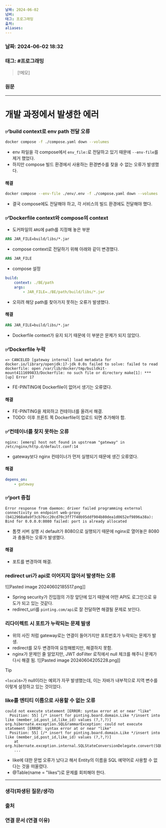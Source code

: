 ```yaml
---
날짜: 2024-06-02
넘버: 
태그: 프로그래밍
출처: 
aliases:
---
```

### 날짜:  2024-06-02 18:32

### 태그: #프로그래밍 

>[!메모]
>

### 원문
---
# 개발 과정에서 발생한 에러
### ✅build context로 env path 전달 오류
```sh
docker compose -f ./compose.yaml down --volumes
```
- env 파일을 각 compose에서 `env_file:`로 전달하고 있기 때문에 `--env-file`를 제거 했었다.
- 하지만 compose 빌드 환경에서 사용하는 환경변수를 찾을 수 없는 오류가 발생했다.
#### 해결
```sh
docker compose --env-file ./env/.env -f ./compose.yaml down --volumes
```
- 결국 compose에도 전달해야 하고, 각 서비스의 빌드 환경에도 전달해야 했다.

### ✅Dockerfile context와 compose의 context
- 도커파일의 `ARG`에 path를 지정해 놓은 부분
```dockerfile
ARG JAR_FILE=build/libs/*.jar
```
- compose context로 전달하기 위해 아래와 같이 변경했다.
```dockerfile title:Dockerfile
ARG JAR_FILE
```
- compose 설정
```yaml title:compose.yaml
build:
	context: ./BE/path
	args:
		- JAR_FILE=./BE/path/build/libs/*.jar
```
- 오히려 해당 path를 찾아가지 못하는 오류가 발생했다.
#### 해결
```Dockerfile
ARG JAR_FILE=build/libs/*.jar
```
- Dockerfile context가 유지 되기 때문에 이 부분은 문제가 되지 않았다.
### ✅Dockerfile 누락
```error
=> CANCELED [gateway internal] load metadata for docker.io/library/openjdk:17-jdk 0.0s failed to solve: failed to read dockerfile: open /var/lib/docker/tmp/buildkit-mount4111699833/Dockerfile: no such file or directory make[1]: *** [up] Error 17
```
- FE-PINTING에 Dockerfile이 없어서 생기는 오류였다.
#### 해결
- FE-PINTING을 제외하고 컨테이너를 올려서 해결.
- TODO: 이후 프론트 쪽 Dockerfile이 업로드 되면 추가해야 함.
### ✅컨테이너를 찾지 못하는 오류
```
nginx: [emerg] host not found in upstream "gateway" in /etc/nginx/http.d/default.conf:14
```
- gateway보다 nginx 컨테이너가 먼저 실행되기 때문에 생긴 오류였다.
#### 해결
```yaml
depens_on: 
	- gateway
```
### ✅port 중첩
```error
Error response from daemon: driver failed programming external connectivity on endpoint web-proxy (b412968a0a9f3cb76cc20cd70c3ff7f40b95ddf904b80dea1d0652ef9896a38a): Bind for 0.0.0.0:8080 failed: port is already allocated
```
- 톰캣 서버 실행 시 default가 8080으로 실행되기 때문에 nginx로 열어놓은 8080과 충돌하는 오류가 발생했다.
#### 해결
- 포트를 변경하여 해결.
### redirect uri가 api로 이어지지 않아서 발생하는 오류
![[Pasted image 20240602185517.png]]
- Spring security가 진입점의 가장 앞단에 있기 때문에 어떤 API도 로그인으로 유도가 되고 있는 것같다.
- redirect_uri를 `pinting.com/api`로 잘 전달하면 해결될 문제로 보인다.
### 리다이렉트 시 포트가 누락되는 문제 발생
- 위의 사진 처럼 gateway로는 연결이 들어가지만 포트번호가 누락되는 문제가 발생.
- redirect를 모두 변경하여 요청해봤지만, 해결하지 못함.
- nginx가 문제인 줄 알았지만, JWT doFilter 로직에서 null 체크를 해주니 문제가 다시 해결 됨.
![[Pasted image 20240604205228.png]]

> [!tip]
> `<local6>`가 null이라는 예외가 자꾸 발생했는데, 이는 자바가 내부적으로 지역 변수를 이렇게 설정하고 있는 것이었다.

### like를 엔티티 이름으로 사용할 수 없는 오류
```log
could not execute statement [ERROR: syntax error at or near "like"
  Position: 55] [/* insert for pinting.board.domain.Like */insert into like (member_id,post_id,like_id) values (?,?,?)]
org.hibernate.exception.SQLGrammarException: could not execute statement [ERROR: syntax error at or near "like"
  Position: 55] [/* insert for pinting.board.domain.Like */insert into like (member_id,post_id,like_id) values (?,?,?)]
	at org.hibernate.exception.internal.SQLStateConversionDelegate.convert(SQLStateConversionDelegate.java:91)
	...
```
- like에 대한 문법 오류가 났다고 해서 Entity의 이름을 SQL 예약어로 사용할 수 없다는 것을 떠올렸다.
- @Table(name = "likes")로 문제를 회피해야 한다.

---
### 생각(파생된 질문/생각)

### 출처

### 연결 문서 (연결 이유)
